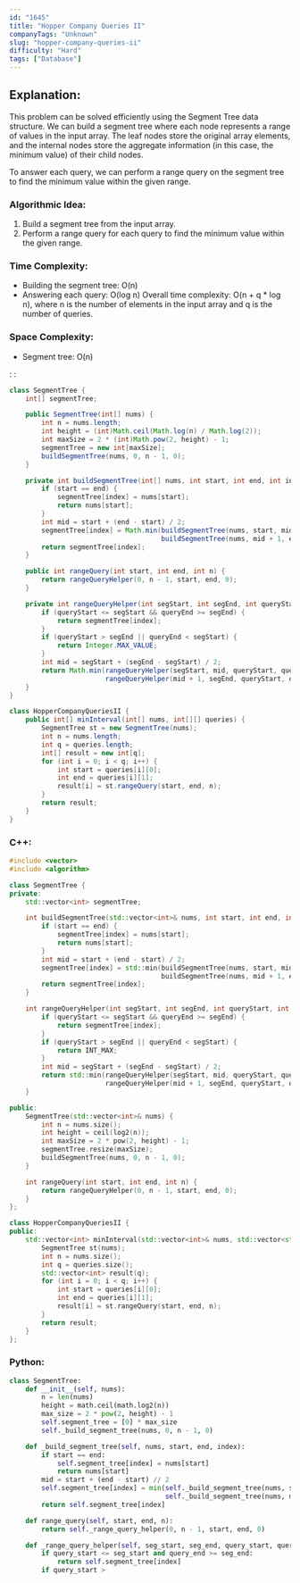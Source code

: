 ```yaml
---
id: "1645"
title: "Hopper Company Queries II"
companyTags: "Unknown"
slug: "hopper-company-queries-ii"
difficulty: "Hard"
tags: ["Database"]
---
```


## Explanation:

This problem can be solved efficiently using the Segment Tree data structure. We can build a segment tree where each node represents a range of values in the input array. The leaf nodes store the original array elements, and the internal nodes store the aggregate information (in this case, the minimum value) of their child nodes. 

To answer each query, we can perform a range query on the segment tree to find the minimum value within the given range.

### Algorithmic Idea:
1. Build a segment tree from the input array.
2. Perform a range query for each query to find the minimum value within the given range.

### Time Complexity:
- Building the segment tree: O(n)
- Answering each query: O(log n)
Overall time complexity: O(n + q * log n), where n is the number of elements in the input array and q is the number of queries.

### Space Complexity:
- Segment tree: O(n)

:
:
```java
class SegmentTree {
    int[] segmentTree;

    public SegmentTree(int[] nums) {
        int n = nums.length;
        int height = (int)Math.ceil(Math.log(n) / Math.log(2));
        int maxSize = 2 * (int)Math.pow(2, height) - 1;
        segmentTree = new int[maxSize];
        buildSegmentTree(nums, 0, n - 1, 0);
    }

    private int buildSegmentTree(int[] nums, int start, int end, int index) {
        if (start == end) {
            segmentTree[index] = nums[start];
            return nums[start];
        }
        int mid = start + (end - start) / 2;
        segmentTree[index] = Math.min(buildSegmentTree(nums, start, mid, 2 * index + 1),
                                      buildSegmentTree(nums, mid + 1, end, 2 * index + 2));
        return segmentTree[index];
    }

    public int rangeQuery(int start, int end, int n) {
        return rangeQueryHelper(0, n - 1, start, end, 0);
    }

    private int rangeQueryHelper(int segStart, int segEnd, int queryStart, int queryEnd, int index) {
        if (queryStart <= segStart && queryEnd >= segEnd) {
            return segmentTree[index];
        }
        if (queryStart > segEnd || queryEnd < segStart) {
            return Integer.MAX_VALUE;
        }
        int mid = segStart + (segEnd - segStart) / 2;
        return Math.min(rangeQueryHelper(segStart, mid, queryStart, queryEnd, 2 * index + 1),
                        rangeQueryHelper(mid + 1, segEnd, queryStart, queryEnd, 2 * index + 2));
    }
}

class HopperCompanyQueriesII {
    public int[] minInterval(int[] nums, int[][] queries) {
        SegmentTree st = new SegmentTree(nums);
        int n = nums.length;
        int q = queries.length;
        int[] result = new int[q];
        for (int i = 0; i < q; i++) {
            int start = queries[i][0];
            int end = queries[i][1];
            result[i] = st.rangeQuery(start, end, n);
        }
        return result;
    }
}
```

### C++:
```cpp
#include <vector>
#include <algorithm>

class SegmentTree {
private:
    std::vector<int> segmentTree;

    int buildSegmentTree(std::vector<int>& nums, int start, int end, int index) {
        if (start == end) {
            segmentTree[index] = nums[start];
            return nums[start];
        }
        int mid = start + (end - start) / 2;
        segmentTree[index] = std::min(buildSegmentTree(nums, start, mid, 2 * index + 1),
                                      buildSegmentTree(nums, mid + 1, end, 2 * index + 2));
        return segmentTree[index];
    }

    int rangeQueryHelper(int segStart, int segEnd, int queryStart, int queryEnd, int index) {
        if (queryStart <= segStart && queryEnd >= segEnd) {
            return segmentTree[index];
        }
        if (queryStart > segEnd || queryEnd < segStart) {
            return INT_MAX;
        }
        int mid = segStart + (segEnd - segStart) / 2;
        return std::min(rangeQueryHelper(segStart, mid, queryStart, queryEnd, 2 * index + 1),
                        rangeQueryHelper(mid + 1, segEnd, queryStart, queryEnd, 2 * index + 2));
    }

public:
    SegmentTree(std::vector<int>& nums) {
        int n = nums.size();
        int height = ceil(log2(n));
        int maxSize = 2 * pow(2, height) - 1;
        segmentTree.resize(maxSize);
        buildSegmentTree(nums, 0, n - 1, 0);
    }

    int rangeQuery(int start, int end, int n) {
        return rangeQueryHelper(0, n - 1, start, end, 0);
    }
};

class HopperCompanyQueriesII {
public:
    std::vector<int> minInterval(std::vector<int>& nums, std::vector<std::vector<int>>& queries) {
        SegmentTree st(nums);
        int n = nums.size();
        int q = queries.size();
        std::vector<int> result(q);
        for (int i = 0; i < q; i++) {
            int start = queries[i][0];
            int end = queries[i][1];
            result[i] = st.rangeQuery(start, end, n);
        }
        return result;
    }
};
```

### Python:
```python
class SegmentTree:
    def __init__(self, nums):
        n = len(nums)
        height = math.ceil(math.log2(n))
        max_size = 2 * pow(2, height) - 1
        self.segment_tree = [0] * max_size
        self._build_segment_tree(nums, 0, n - 1, 0)

    def _build_segment_tree(self, nums, start, end, index):
        if start == end:
            self.segment_tree[index] = nums[start]
            return nums[start]
        mid = start + (end - start) // 2
        self.segment_tree[index] = min(self._build_segment_tree(nums, start, mid, 2 * index + 1),
                                       self._build_segment_tree(nums, mid + 1, end, 2 * index + 2))
        return self.segment_tree[index]

    def range_query(self, start, end, n):
        return self._range_query_helper(0, n - 1, start, end, 0)

    def _range_query_helper(self, seg_start, seg_end, query_start, query_end, index):
        if query_start <= seg_start and query_end >= seg_end:
            return self.segment_tree[index]
        if query_start >
